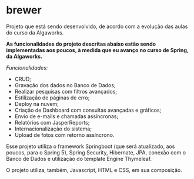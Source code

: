 # brewer

Projeto que está sendo desenvolvido, de acordo com a evolução das aulas do curso da Algaworks.

**As funcionalidades do projeto descritas abaixo estão sendo implementadas aos poucos, à medida que eu avanço no curso de Spring, da Algaworks.**

*Funcionalidades:*
- CRUD;
- Gravação dos dados no Banco de Dados;
- Realizar pesquisas com filtros avançados;
- Estilização de páginas de erro;
- Deploy na nuvem;
- Criação de Dashboard com consultas avançadas e gráficos;
- Envio de e-mails e chamadas assíncronas;
- Relatórios com JasperReports;
- Internacionalização do sistema;
- Upload de fotos com retorno assíncrono.


Esse projeto utiliza o framework Springboot (que será atualizado, aos poucos, para o Spring 5), Spring Security, Hibernate, JPA, conexão com o Banco de Dados e utilização do template Engine Thymeleaf.

O projeto utiliza, também, Javascript, HTML e CSS, em sua composição.
